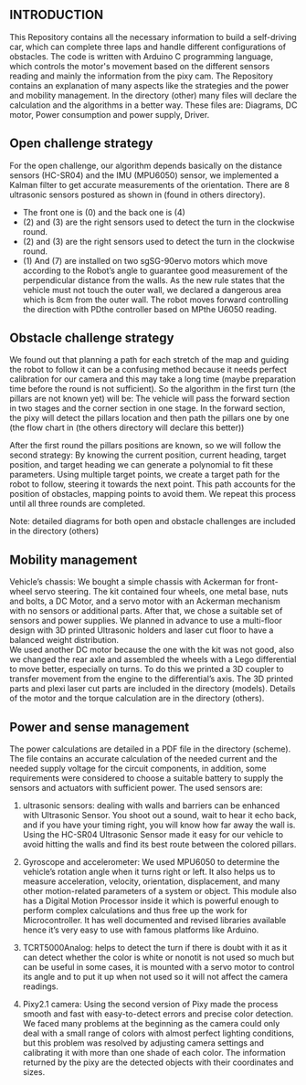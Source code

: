 ## INTRODUCTION
This Repository contains all the necessary information to build a self-driving car, which can complete three laps and handle different configurations of obstacles.
The code is written with Arduino C programming language, which controls the motor's movement based on the different sensors reading and mainly the information from the pixy cam.
The Repository contains an explanation of many aspects like the strategies and the power and mobility management. In the directory (other) many files will declare the calculation and the algorithms in a better way.
These files are:
Diagrams, DC motor, Power consumption and power supply, Driver.

## Open challenge strategy
For the open challenge, our algorithm depends basically on the distance sensors (HC-SR04) and the IMU (MPU6050) sensor, we implemented a Kalman filter to get accurate measurements of the orientation.
There are 8 ultrasonic sensors postured as shown in (found in others directory).
* The front one is (0) and the back one is (4)
* (2) and  (3) are the right sensors used to detect the turn in the clockwise round.
* (2) and  (3) are the right sensors used to detect the turn in the clockwise round.
* (1)  And (7) are installed on two sgSG-90ervo motors which move according to the Robot’s angle to guarantee good measurement of the perpendicular distance from the walls.
As the new rule states that the vehicle must not touch the outer wall, we declared a dangerous area which is 8cm from the outer wall.
The robot moves forward controlling the direction with PDthe  controller based on MPthe U6050 reading.
## Obstacle challenge strategy
We found out that planning a path for each stretch of the map and guiding the robot to follow it can be a confusing method because it needs perfect calibration for our camera and this may take a long time (maybe preparation time before the round is not sufficient).
So the algorithm in the first turn (the pillars are not known yet) will be: 
The vehicle will pass the forward section in two stages and the corner section in one stage. In the forward section, the pixy will detect the pillars location and then path the pillars one by one (the flow chart in (the others directory will declare this better))

After the first round the pillars positions are known, so we will follow the second strategy:
 By knowing the current position, current heading, target position, and target heading we can generate a polynomial to fit these parameters. Using multiple target points, we create a target path for the robot to follow, steering it towards the next point. This path accounts for the position of obstacles, mapping points to avoid them. We repeat this process until all three rounds are completed.

Note: detailed diagrams for both open and obstacle challenges are included in the directory (others)

## Mobility management
Vehicle’s chassis:
We bought a simple chassis with Ackerman for front-wheel servo steering. The kit contained four wheels, one metal base, nuts and bolts, a DC Motor, and a servo motor with an Ackerman mechanism with no sensors or additional parts. After that, we chose a suitable set of sensors and power supplies. We planned in advance to use a multi-floor design with 3D printed Ultrasonic holders and laser cut floor to have a balanced weight distribution.  
We used another DC motor because the one with the kit was not good, also we changed the rear axle and assembled the wheels with a Lego differential to move better, especially on turns.
To do this we printed a 3D coupler to transfer movement from the engine to the differential’s axis.
The 3D printed parts and plexi laser cut parts are included in the directory (models).
Details of the motor and the torque calculation are in the directory (others).

## Power and sense management
The power calculations are detailed in a PDF file in the directory (scheme). The file contains an accurate calculation of the needed current and the needed supply voltage for the circuit components, in addition, some requirements were considered to choose a suitable battery to supply the sensors and actuators with sufficient power.
The used sensors are: 
1. ultrasonic sensors: dealing with walls and barriers can be enhanced with Ultrasonic Sensor. You shoot out a sound, wait to hear it echo back, and if you have your timing right, you will know how far away the wall is. Using the HC-SR04 Ultrasonic Sensor made it easy for our vehicle to avoid hitting the walls and find its best route between the colored pillars.

2. Gyroscope and accelerometer: We used MPU6050 to determine the vehicle’s rotation angle when it turns right or left. It also helps us to measure acceleration, velocity, orientation, displacement, and many other motion-related parameters of a system or object. This module also has a Digital Motion Processor inside it which is powerful enough to perform complex calculations and thus free up the work for Microcontroller. It has well documented and revised libraries available hence it’s very easy to use with famous platforms like Arduino.

3. TCRT5000Analog: helps to detect the turn if there is doubt with it as it can detect whether the color is white or nonotit is not used so much but can be useful in some cases, it is mounted with a servo motor to control its angle and to put it up when not used so it will not affect the camera readings.

4. Pixy2.1 camera: Using the second version of Pixy made the process smooth and fast with easy-to-detect errors and precise color detection. We faced many problems at the beginning as the camera could only deal with a small range of colors with almost perfect lighting conditions, but this problem was resolved by adjusting camera settings and calibrating it with more than one shade of each color. The information returned by the pixy are the detected objects with their coordinates and sizes.
